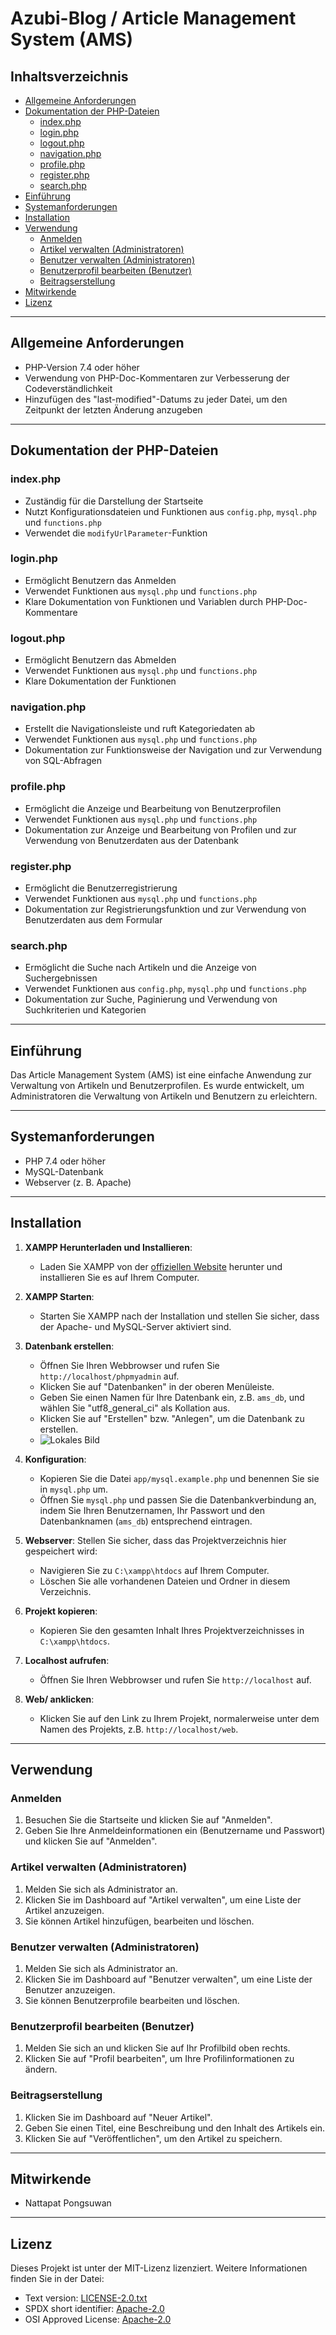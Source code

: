 # Azubi-Blog / Article Management System (AMS)

## Inhaltsverzeichnis

- [Allgemeine Anforderungen](#allgemeine-anforderungen)
- [Dokumentation der PHP-Dateien](#dokumentation-der-php-dateien)
  - [index.php](#indexphp)
  - [login.php](#loginphp)
  - [logout.php](#logoutphp)
  - [navigation.php](#navigationphp)
  - [profile.php](#profilephp)
  - [register.php](#registerphp)
  - [search.php](#searchphp)
- [Einführung](#einführung)
- [Systemanforderungen](#systemanforderungen)
- [Installation](#installation)
- [Verwendung](#verwendung)
  - [Anmelden](#anmelden)
  - [Artikel verwalten (Administratoren)](#artikel-verwalten-administratoren)
  - [Benutzer verwalten (Administratoren)](#benutzer-verwalten-administratoren)
  - [Benutzerprofil bearbeiten (Benutzer)](#benutzerprofil-bearbeiten-benutzer)
  - [Beitragserstellung](#beitragserstellung)
- [Mitwirkende](#mitwirkende)
- [Lizenz](#lizenz)

---

## Allgemeine Anforderungen

- PHP-Version 7.4 oder höher
- Verwendung von PHP-Doc-Kommentaren zur Verbesserung der Codeverständlichkeit
- Hinzufügen des "last-modified"-Datums zu jeder Datei, um den Zeitpunkt der letzten Änderung anzugeben

---

## Dokumentation der PHP-Dateien

### index.php

- Zuständig für die Darstellung der Startseite
- Nutzt Konfigurationsdateien und Funktionen aus `config.php`, `mysql.php` und `functions.php`
- Verwendet die `modifyUrlParameter`-Funktion

### login.php

- Ermöglicht Benutzern das Anmelden
- Verwendet Funktionen aus `mysql.php` und `functions.php`
- Klare Dokumentation von Funktionen und Variablen durch PHP-Doc-Kommentare

### logout.php

- Ermöglicht Benutzern das Abmelden
- Verwendet Funktionen aus `mysql.php` und `functions.php`
- Klare Dokumentation der Funktionen

### navigation.php

- Erstellt die Navigationsleiste und ruft Kategoriedaten ab
- Verwendet Funktionen aus `mysql.php` und `functions.php`
- Dokumentation zur Funktionsweise der Navigation und zur Verwendung von SQL-Abfragen

### profile.php

- Ermöglicht die Anzeige und Bearbeitung von Benutzerprofilen
- Verwendet Funktionen aus `mysql.php` und `functions.php`
- Dokumentation zur Anzeige und Bearbeitung von Profilen und zur Verwendung von Benutzerdaten aus der Datenbank

### register.php

- Ermöglicht die Benutzerregistrierung
- Verwendet Funktionen aus `mysql.php` und `functions.php`
- Dokumentation zur Registrierungsfunktion und zur Verwendung von Benutzerdaten aus dem Formular

### search.php

- Ermöglicht die Suche nach Artikeln und die Anzeige von Suchergebnissen
- Verwendet Funktionen aus `config.php`, `mysql.php` und `functions.php`
- Dokumentation zur Suche, Paginierung und Verwendung von Suchkriterien und Kategorien

---

## Einführung

Das Article Management System (AMS) ist eine einfache Anwendung zur Verwaltung von Artikeln und Benutzerprofilen. Es wurde entwickelt, um Administratoren die Verwaltung von Artikeln und Benutzern zu erleichtern.

---

## Systemanforderungen

- PHP 7.4 oder höher
- MySQL-Datenbank
- Webserver (z. B. Apache)

---

## Installation

1. **XAMPP Herunterladen und Installieren**:
   - Laden Sie XAMPP von der [offiziellen Website](https://www.apachefriends.org/de/download.html) herunter und installieren Sie es auf Ihrem Computer.

2. **XAMPP Starten**:
   - Starten Sie XAMPP nach der Installation und stellen Sie sicher, dass der Apache- und MySQL-Server aktiviert sind.

3. **Datenbank erstellen**:
   - Öffnen Sie Ihren Webbrowser und rufen Sie `http://localhost/phpmyadmin` auf.
   - Klicken Sie auf "Datenbanken" in der oberen Menüleiste.
   - Geben Sie einen Namen für Ihre Datenbank ein, z.B. `ams_db`, und wählen Sie "utf8_general_ci" als Kollation aus.
   - Klicken Sie auf "Erstellen" bzw. "Anlegen", um die Datenbank zu erstellen.
   - ![Lokales Bild](images/Datenbankanlegen.png)

4. **Konfiguration**:
   - Kopieren Sie die Datei `app/mysql.example.php` und benennen Sie sie in `mysql.php` um.
   - Öffnen Sie `mysql.php` und passen Sie die Datenbankverbindung an, indem Sie Ihren Benutzernamen, Ihr Passwort und den Datenbanknamen (`ams_db`) entsprechend eintragen.

5. **Webserver**: Stellen Sie sicher, dass das Projektverzeichnis hier gespeichert wird:
   - Navigieren Sie zu `C:\xampp\htdocs` auf Ihrem Computer.
   - Löschen Sie alle vorhandenen Dateien und Ordner in diesem Verzeichnis.

6. **Projekt kopieren**:
   - Kopieren Sie den gesamten Inhalt Ihres Projektverzeichnisses in `C:\xampp\htdocs`.

7. **Localhost aufrufen**:
   - Öffnen Sie Ihren Webbrowser und rufen Sie `http://localhost` auf.

8. **Web/ anklicken**:
   - Klicken Sie auf den Link zu Ihrem Projekt, normalerweise unter dem Namen des Projekts, z.B. `http://localhost/web`.

---

## Verwendung

### Anmelden

1. Besuchen Sie die Startseite und klicken Sie auf "Anmelden".
2. Geben Sie Ihre Anmeldeinformationen ein (Benutzername und Passwort) und klicken Sie auf "Anmelden".

### Artikel verwalten (Administratoren)

1. Melden Sie sich als Administrator an.
2. Klicken Sie im Dashboard auf "Artikel verwalten", um eine Liste der Artikel anzuzeigen.
3. Sie können Artikel hinzufügen, bearbeiten und löschen.

### Benutzer verwalten (Administratoren)

1. Melden Sie sich als Administrator an.
2. Klicken Sie im Dashboard auf "Benutzer verwalten", um eine Liste der Benutzer anzuzeigen.
3. Sie können Benutzerprofile bearbeiten und löschen.

### Benutzerprofil bearbeiten (Benutzer)

1. Melden Sie sich an und klicken Sie auf Ihr Profilbild oben rechts.
2. Klicken Sie auf "Profil bearbeiten", um Ihre Profilinformationen zu ändern.

### Beitragserstellung

1. Klicken Sie im Dashboard auf "Neuer Artikel".
2. Geben Sie einen Titel, eine Beschreibung und den Inhalt des Artikels ein.
3. Klicken Sie auf "Veröffentlichen", um den Artikel zu speichern.

---

## Mitwirkende

- Nattapat Pongsuwan

---

## Lizenz

Dieses Projekt ist unter der MIT-Lizenz lizenziert. Weitere Informationen finden Sie in der Datei:
- Text version: [LICENSE-2.0.txt](https://www.apache.org/licenses/LICENSE-2.0.txt)
- SPDX short identifier: [Apache-2.0](https://spdx.org/licenses/Apache-2.0.html)
- OSI Approved License: [Apache-2.0](https://opensource.org/license/apache-2-0/)
